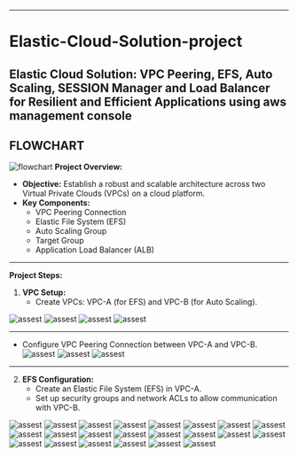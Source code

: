----

# Elastic-Cloud-Solution-project

## Elastic Cloud Solution: VPC Peering, EFS, Auto Scaling, SESSION Manager and Load Balancer for Resilient and Efficient Applications using aws management console
## FLOWCHART
![flowchart](https://github.com/yuva19102003/Elastic-Cloud-Solution-project/blob/master/flowchart.drawio.png)
**Project Overview:**
- **Objective:** Establish a robust and scalable architecture across two Virtual Private Clouds (VPCs) on a cloud platform.
- **Key Components:**
  - VPC Peering Connection
  - Elastic File System (EFS)
  - Auto Scaling Group
  - Target Group
  - Application Load Balancer (ALB)

----

**Project Steps:**
1. **VPC Setup:**
    - Create VPCs: VPC-A (for EFS) and VPC-B (for Auto Scaling).

![assest](assest/1.png)
![assest](assest/2.png)
![assest](assest/3.png)
![assest](assest/4.png)

----

   - Configure VPC Peering Connection between VPC-A and VPC-B.
![assest](assest/5.png)
![assest](assest/6.png)
![assest](assest/7.png)

----
2. **EFS Configuration:**
   - Create an Elastic File System (EFS) in VPC-A.
   - Set up security groups and network ACLs to allow communication with VPC-B.

![assest](assest/8.png)
![assest](assest/9.png)
![assest](assest/10.png)
![assest](assest/11.png)
![assest](assest/12.png)
![assest](assest/13.png)
![assest](assest/14.png)
![assest](assest/15.png)
![assest](assest/16.png)
![assest](assest/17.png)
![assest](assest/18.png)
![assest](assest/19.png)
![assest](assest/20.png)
![assest](assest/21.png)
![assest](assest/22.png)
![assest](assest/23.png)
![assest](assest/24.png)
![assest](assest/25.png)
![assest](assest/26.png)
![assest](assest/27.png)
![assest](assest/28.png)
![assest](assest/29.png)
